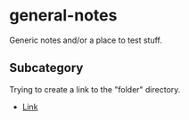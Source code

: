 # general-notes
Generic notes and/or a place to test stuff.

## Subcategory

Trying to create a link to the "folder" directory.

* [Link](../general-notes/blob/master/folder/file.txt)
